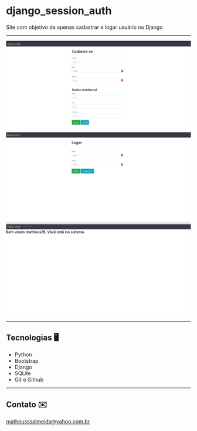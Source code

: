 # django_session_auth


Site com objetivo de apenas cadastrar e logar usuário no Django

___

![preview](./.github/Preview.png)
![preview](./.github/Preview2.png)
![preview](./.github/Preview3.png)


___



## Tecnologias 🖥️

- Python
- Bootstrap
- Django
- SQLite
- Git e Github

___

## Contato ✉️

matheusssalmeida@yahoo.com.br
